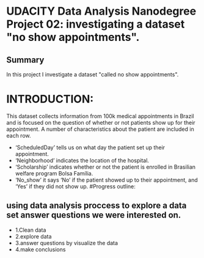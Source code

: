 # UDACITY Data Analysis Nanodegree Project 02: investigating a dataset "no show appointments".
## Summary
In this project I investigate a dataset "called no show appointments".
# INTRODUCTION:
This dataset collects information from 100k medical appointments in Brazil and is focused on the question of whether or not patients show up for their appointment. A number of characteristics about the patient are included in each row.
- ‘ScheduledDay’ tells us on what day the patient set up their appointment.
- ‘Neighborhood’ indicates the location of the hospital.
- ‘Scholarship’ indicates whether or not the patient is enrolled in Brasilian welfare program Bolsa Família.
- ‘No_show’ it says ‘No’ if the patient showed up to their appointment, and ‘Yes’ if they did not show up.
#Progress outline:
## using data analysis proccess to explore a data set answer questions we were interested on.
- 1.Clean data
- 2.explore data
- 3.answer questions by visualize the data
- 4.make conclusions
